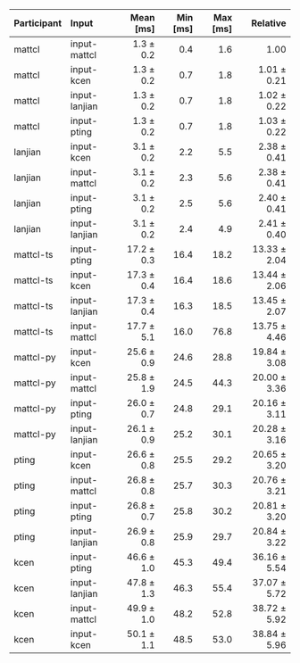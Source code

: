 | Participant | Input | Mean [ms] | Min [ms] | Max [ms] | Relative |
|:---|:---|---:|---:|---:|---:|
| mattcl | input-mattcl | 1.3 ± 0.2 | 0.4 | 1.6 | 1.00 |
| mattcl | input-kcen | 1.3 ± 0.2 | 0.7 | 1.8 | 1.01 ± 0.21 |
| mattcl | input-lanjian | 1.3 ± 0.2 | 0.7 | 1.8 | 1.02 ± 0.22 |
| mattcl | input-pting | 1.3 ± 0.2 | 0.7 | 1.8 | 1.03 ± 0.22 |
| lanjian | input-kcen | 3.1 ± 0.2 | 2.2 | 5.5 | 2.38 ± 0.41 |
| lanjian | input-mattcl | 3.1 ± 0.2 | 2.3 | 5.6 | 2.38 ± 0.41 |
| lanjian | input-pting | 3.1 ± 0.2 | 2.5 | 5.6 | 2.40 ± 0.41 |
| lanjian | input-lanjian | 3.1 ± 0.2 | 2.4 | 4.9 | 2.41 ± 0.40 |
| mattcl-ts | input-pting | 17.2 ± 0.3 | 16.4 | 18.2 | 13.33 ± 2.04 |
| mattcl-ts | input-kcen | 17.3 ± 0.4 | 16.4 | 18.6 | 13.44 ± 2.06 |
| mattcl-ts | input-lanjian | 17.3 ± 0.4 | 16.3 | 18.5 | 13.45 ± 2.07 |
| mattcl-ts | input-mattcl | 17.7 ± 5.1 | 16.0 | 76.8 | 13.75 ± 4.46 |
| mattcl-py | input-kcen | 25.6 ± 0.9 | 24.6 | 28.8 | 19.84 ± 3.08 |
| mattcl-py | input-mattcl | 25.8 ± 1.9 | 24.5 | 44.3 | 20.00 ± 3.36 |
| mattcl-py | input-pting | 26.0 ± 0.7 | 24.8 | 29.1 | 20.16 ± 3.11 |
| mattcl-py | input-lanjian | 26.1 ± 0.9 | 25.2 | 30.1 | 20.28 ± 3.16 |
| pting | input-kcen | 26.6 ± 0.8 | 25.5 | 29.2 | 20.65 ± 3.20 |
| pting | input-mattcl | 26.8 ± 0.8 | 25.7 | 30.3 | 20.76 ± 3.21 |
| pting | input-pting | 26.8 ± 0.7 | 25.8 | 30.2 | 20.81 ± 3.20 |
| pting | input-lanjian | 26.9 ± 0.8 | 25.9 | 29.7 | 20.84 ± 3.22 |
| kcen | input-pting | 46.6 ± 1.0 | 45.3 | 49.4 | 36.16 ± 5.54 |
| kcen | input-lanjian | 47.8 ± 1.3 | 46.3 | 55.4 | 37.07 ± 5.72 |
| kcen | input-mattcl | 49.9 ± 1.0 | 48.2 | 52.8 | 38.72 ± 5.92 |
| kcen | input-kcen | 50.1 ± 1.1 | 48.5 | 53.0 | 38.84 ± 5.96 |
